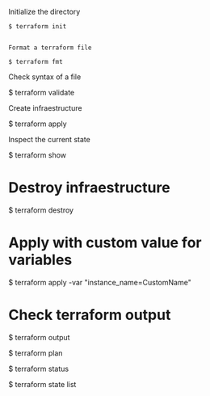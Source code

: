 Initialize the directory
```
$ terraform init


Format a terraform file

$ terraform fmt
```

Check syntax of a file

$ terraform validate


Create infraestructure

$ terraform apply


Inspect the current state

$ terraform show


# Destroy infraestructure

$ terraform destroy


# Apply with custom value for variables

$ terraform apply -var "instance_name=CustomName"


# Check terraform output

$ terraform output


$ terraform plan

$ terraform status

$ terraform state list

